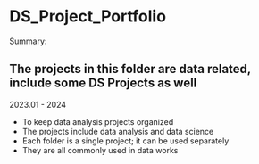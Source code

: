 # DS_Project_Portfolio

Summary:
## The projects in this folder are data related, include some DS Projects as well
2023.01 - 2024

- To keep data analysis projects organized
- The projects include data analysis and data science
- Each folder is a single project; it can be used separately
- They are all commonly used in data works




